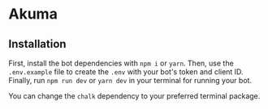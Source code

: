 # Akuma
## Installation
First, install the bot dependencies with `npm i` or `yarn`.
Then, use the `.env.example` file to create the `.env` with your bot's token and client ID.
Finally, run `npm run dev` or `yarn dev` in your terminal for running your bot.

You can change the `chalk` dependency to your preferred terminal package.
